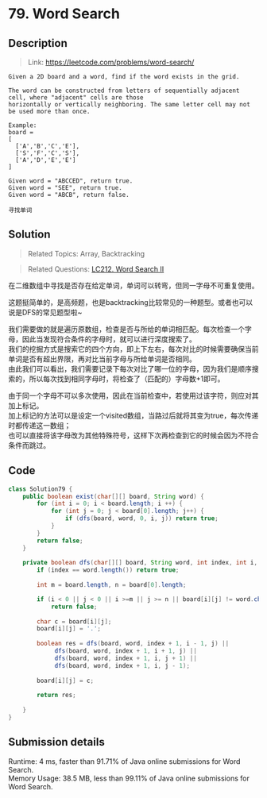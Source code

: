 # 79. Word Search

## Description

> Link: https://leetcode.com/problems/word-search/

```
Given a 2D board and a word, find if the word exists in the grid.

The word can be constructed from letters of sequentially adjacent cell, where "adjacent" cells are those 
horizontally or vertically neighboring. The same letter cell may not be used more than once.

Example:
board =
[
  ['A','B','C','E'],
  ['S','F','C','S'],
  ['A','D','E','E']
]

Given word = "ABCCED", return true.
Given word = "SEE", return true.
Given word = "ABCB", return false.

寻找单词

```


## Solution

> Related Topics: Array, Backtracking

> Related Questions: [LC212. Word Search II](https://github.com/Zingg7/LeetCode/blob/master/212.%20Word%20Search%20II.md)

在二维数组中寻找是否存在给定单词，单词可以转弯，但同一字母不可重复使用。

这题挺简单的，是高频题，也是backtracking比较常见的一种题型。或者也可以说是DFS的常见题型啦~

我们需要做的就是遍历原数组，检查是否与所给的单词相匹配。每次检查一个字母，因此当发现符合条件的字母时，就可以进行深度搜索了。<br>
我们的挖掘方式是搜索它的四个方向，即上下左右，每次对比的时候需要确保当前单词是否有超出界限，再对比当前字母与所给单词是否相同。<br>
由此我们可以看出，我们需要记录下每次对比了哪一位的字母，因为我们是顺序搜索的，所以每次找到相同字母时，将检查了（匹配的）字母数+1即可。

由于同一个字母不可以多次使用，因此在当前检查中，若使用过该字符，则应对其加上标记。<br>
加上标记的方法可以是设定一个visited数组，当路过后就将其变为true，每次传递时都传递这一数组；<br>
也可以直接将该字母改为其他特殊符号，这样下次再检查到它的时候会因为不符合条件而跳过。<br>


## Code

```java
class Solution79 {
    public boolean exist(char[][] board, String word) {
        for (int i = 0; i < board.length; i ++) {
            for (int j = 0; j < board[0].length; j++) {
                if (dfs(board, word, 0, i, j)) return true;
            }
        }
        return false;
    }
    
    private boolean dfs(char[][] board, String word, int index, int i, int j) {
        if (index == word.length()) return true;
        
        int m = board.length, n = board[0].length;

        if (i < 0 || j < 0 || i >=m || j >= n || board[i][j] != word.charAt(index))
            return false;
        
        char c = board[i][j];
        board[i][j] = '.';
        
        boolean res = dfs(board, word, index + 1, i - 1, j) ||
             dfs(board, word, index + 1, i + 1, j) ||
             dfs(board, word, index + 1, i, j + 1) ||
             dfs(board, word, index + 1, i, j - 1);
        
        board[i][j] = c;
        
        return res;
        
    }
}
```


## Submission details
Runtime: 4 ms, faster than 91.71% of Java online submissions for Word Search.<br>
Memory Usage: 38.5 MB, less than 99.11% of Java online submissions for Word Search.
